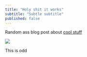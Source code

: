 ```yaml
---
title: "Holy shit it works"
subtitle: "Subtle subtitle"
published: false
---
```


Random ass blog post about [cool stuff](https://www.google.com/search?sugexp=chrome,mod%3D14&q=cool+stuff&um=1&ie=UTF-8&hl=en&tbm=isch&source=og&sa=N&tab=wi&authuser=0&ei=lLGpT--cNKy16AHd5ryzBA&biw=1206&bih=670&sei=lrGpT7rYCYb20gGKz-D7BA)

![](http://farm6.staticflickr.com/5280/7096596777_dd8a34e2fa.jpg)

This is odd







